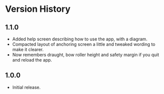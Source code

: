 # Version History

## 1.1.0

* Added help screen describing how to use the app, with a diagram.
* Compacted layout of anchoring screen a little and tweaked wording to make it clearer.
* Now remembers draught, bow roller height and safety margin if you quit and reload the app.

## 1.0.0

* Initial release.